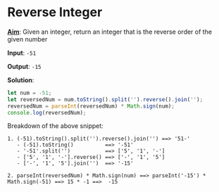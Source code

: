# Reverse Integer

**<u>Aim</u>**: Given an integer, return an integer that is the reverse order of the given number

**Input**: `-51`

**Output**: `-15`

**Solution**:
```js
let num = -51;
let reversedNum = num.toString().split('').reverse().join('');
reversedNum = parseInt(reversedNum) * Math.sign(num);
console.log(reversedNum);
```

Breakdown of the above snippet: <br>
```
1. (-51).toString().split('').reverse().join('') ==> '51-'
   - (-51).toString()          ==> '-51'
   - '-51'.split('')           ==> ['5', '1', '-']
   - ['5', '1', '-'].reverse() ==> ['-', '1', '5']
   - ['-', '1', '5'].join('')  ==> '-15'

2. parseInt(reversedNum) * Math.sign(num) ==> parseInt('-15') *  Math.sign(-51) ==> 15 * -1 ==>  -15
```
